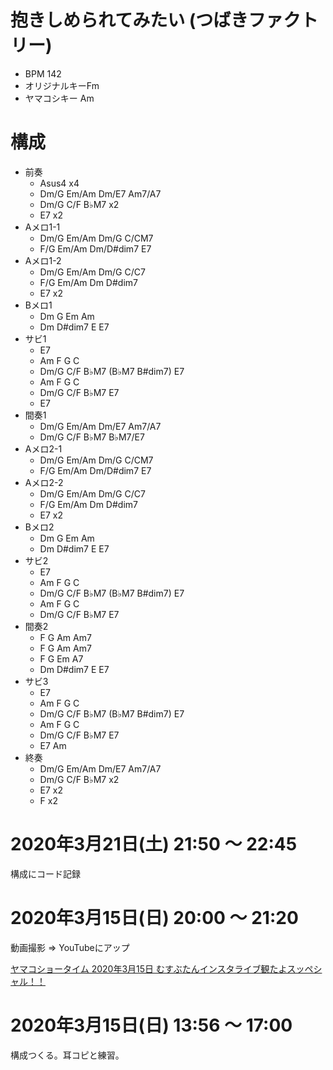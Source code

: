 # 抱きしめられてみたい (つばきファクトリー)

- BPM 142
- オリジナルキーFm
- ヤマコシキー Am

# 構成

- 前奏
  - Asus4 x4
  - Dm/G Em/Am Dm/E7 Am7/A7
  - Dm/G C/F B♭M7 x2
  - E7 x2
- Aメロ1-1
  - Dm/G Em/Am Dm/G C/CM7
  - F/G Em/Am Dm/D#dim7 E7
- Aメロ1-2
  - Dm/G Em/Am Dm/G C/C7
  - F/G Em/Am Dm D#dim7
  - E7 x2
- Bメロ1
  - Dm G Em Am
  - Dm D#dim7 E E7
- サビ1
  - E7
  - Am F G C
  - Dm/G C/F B♭M7   (B♭M7 B#dim7) E7 
  - Am F G C
  - Dm/G C/F B♭M7 E7
  - E7
- 間奏1
  - Dm/G Em/Am Dm/E7 Am7/A7
  - Dm/G C/F B♭M7 B♭M7/E7
- Aメロ2-1
  - Dm/G Em/Am Dm/G C/CM7
  - F/G Em/Am Dm/D#dim7 E7
- Aメロ2-2
  - Dm/G Em/Am Dm/G C/C7
  - F/G Em/Am Dm D#dim7
  - E7 x2
- Bメロ2
  - Dm G Em Am
  - Dm D#dim7 E E7
- サビ2
  - E7
  - Am F G C
  - Dm/G C/F B♭M7   (B♭M7 B#dim7) E7 
  - Am F G C
  - Dm/G C/F B♭M7 E7
- 間奏2
  - F G Am Am7
  - F G Am Am7
  - F G Em A7
  - Dm D#dim7 E E7
- サビ3
  - E7
  - Am F G C
  - Dm/G C/F B♭M7   (B♭M7 B#dim7) E7 
  - Am F G C
  - Dm/G C/F B♭M7 E7
  - E7 Am
- 終奏
  - Dm/G Em/Am Dm/E7 Am7/A7
  - Dm/G C/F B♭M7 x2
  - E7 x2
  - F x2

# 2020年3月21日(土) 21:50 ～ 22:45

構成にコード記録

# 2020年3月15日(日) 20:00 ～ 21:20

動画撮影 ⇒ YouTubeにアップ

[ヤマコショータイム 2020年3月15日 むすぶたんインスタライブ観たよスッペシャル！！](https://www.youtube.com/watch?v=PtJ_92vNOmg)

# 2020年3月15日(日) 13:56 ～ 17:00

構成つくる。耳コピと練習。
